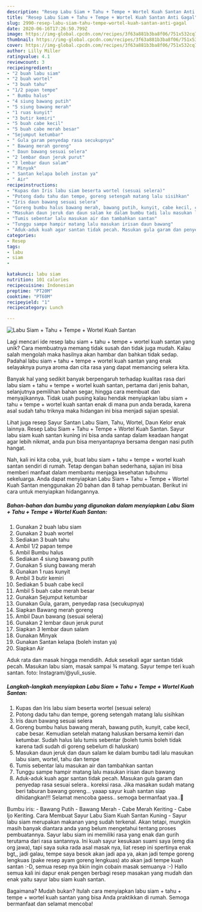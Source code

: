 ```yaml
---
description: "Resep Labu Siam + Tahu + Tempe + Wortel Kuah Santan Anti Gagal"
title: "Resep Labu Siam + Tahu + Tempe + Wortel Kuah Santan Anti Gagal"
slug: 2990-resep-labu-siam-tahu-tempe-wortel-kuah-santan-anti-gagal
date: 2020-06-16T17:26:50.799Z
image: https://img-global.cpcdn.com/recipes/3f63a881b3ba8f06/751x532cq70/labu-siam-tahu-tempe-wortel-kuah-santan-foto-resep-utama.jpg
thumbnail: https://img-global.cpcdn.com/recipes/3f63a881b3ba8f06/751x532cq70/labu-siam-tahu-tempe-wortel-kuah-santan-foto-resep-utama.jpg
cover: https://img-global.cpcdn.com/recipes/3f63a881b3ba8f06/751x532cq70/labu-siam-tahu-tempe-wortel-kuah-santan-foto-resep-utama.jpg
author: Lilly Miller
ratingvalue: 4.1
reviewcount: 3
recipeingredient:
- "2 buah labu siam"
- "2 buah wortel"
- "3 buah tahu"
- "1/2 papan tempe"
- " Bumbu halus"
- "4 siung bawang putih"
- "5 siung bawang merah"
- "1 ruas kunyit"
- "3 butir kemiri"
- "5 buah cabe kecil"
- "5 buah cabe merah besar"
- "Sejumput ketumbar"
- " Gula garam penyedap rasa secukupnya"
- " Bawang merah goreng"
- " Daun bawang sesuai selera"
- "2 lembar daun jeruk purut"
- "3 lembar daun salam"
- " Minyak"
- " Santan kelapa boleh instan ya"
- " Air"
recipeinstructions:
- "Kupas dan Iris labu siam beserta wortel (sesuai selera)"
- "Potong dadu tahu dan tempe, goreng setengah matang lalu sisihkan"
- "Iris daun bawang sesuai selera"
- "Goreng bumbu halus bawang merah, bawang putih, kunyit, cabe kecil, cabe besar. Kemudian setelah matang haluskan bersama kemiri dan ketumbar. Sudah halus lalu tumis sebentar (boleh tumis boleh tidak karena tadi sudah di goreng sebelum di haluskan)"
- "Masukan daun jeruk dan daun salam ke dalam bumbu tadi lalu masukan labu siam, wortel, tahu dan tempe"
- "Tumis sebentar lalu masukan air dan tambahkan santan"
- "Tunggu sampe hampir matang lalu masukan irisan daun bawang"
- "Aduk-aduk kuah agar santan tidak pecah. Masukan gula garam dan penyedap rasa sesuai selera.. koreksi rasa. Jika masakan sudah matang beri taburan bawang goreng... yaaap sayur kuah santan siap dihidangkan!!! Selamat mencoba gaess.. semoga bermanfaat yaa..🤗"
categories:
- Resep
tags:
- labu
- siam
- 

katakunci: labu siam  
nutrition: 101 calories
recipecuisine: Indonesian
preptime: "PT20M"
cooktime: "PT60M"
recipeyield: "1"
recipecategory: Lunch

---
```



![Labu Siam + Tahu + Tempe + Wortel Kuah Santan](https://img-global.cpcdn.com/recipes/3f63a881b3ba8f06/751x532cq70/labu-siam-tahu-tempe-wortel-kuah-santan-foto-resep-utama.jpg)

Lagi mencari ide resep labu siam + tahu + tempe + wortel kuah santan yang unik? Cara membuatnya memang tidak susah dan tidak juga mudah. Kalau salah mengolah maka hasilnya akan hambar dan bahkan tidak sedap. Padahal labu siam + tahu + tempe + wortel kuah santan yang enak selayaknya punya aroma dan cita rasa yang dapat memancing selera kita.

Banyak hal yang sedikit banyak berpengaruh terhadap kualitas rasa dari labu siam + tahu + tempe + wortel kuah santan, pertama dari jenis bahan, selanjutnya pemilihan bahan segar, hingga cara membuat dan menyajikannya. Tidak usah pusing kalau hendak menyiapkan labu siam + tahu + tempe + wortel kuah santan enak di mana pun anda berada, karena asal sudah tahu triknya maka hidangan ini bisa menjadi sajian spesial.

Lihat juga resep Sayur Santan Labu Siam, Tahu, Wortel, Daun Kelor enak lainnya. Resep Labu Siam + Tahu + Tempe + Wortel Kuah Santan. Sayur labu siam kuah santan kuning ini bisa anda santap dalam keadaan hangat agar lebih nikmat, anda pun bisa menyantapnya bersama dengan nasi putih hangat.


Nah, kali ini kita coba, yuk, buat labu siam + tahu + tempe + wortel kuah santan sendiri di rumah. Tetap dengan bahan sederhana, sajian ini bisa memberi manfaat dalam membantu menjaga kesehatan tubuhmu sekeluarga. Anda dapat menyiapkan Labu Siam + Tahu + Tempe + Wortel Kuah Santan menggunakan 20 bahan dan 8 tahap pembuatan. Berikut ini cara untuk menyiapkan hidangannya.

<!--inarticleads1-->

##### Bahan-bahan dan bumbu yang digunakan dalam menyiapkan Labu Siam + Tahu + Tempe + Wortel Kuah Santan:

1. Gunakan 2 buah labu siam
1. Gunakan 2 buah wortel
1. Sediakan 3 buah tahu
1. Ambil 1/2 papan tempe
1. Ambil  Bumbu halus
1. Sediakan 4 siung bawang putih
1. Gunakan 5 siung bawang merah
1. Gunakan 1 ruas kunyit
1. Ambil 3 butir kemiri
1. Sediakan 5 buah cabe kecil
1. Ambil 5 buah cabe merah besar
1. Gunakan Sejumput ketumbar
1. Gunakan  Gula, garam, penyedap rasa (secukupnya)
1. Siapkan  Bawang merah goreng
1. Ambil  Daun bawang (sesuai selera)
1. Gunakan 2 lembar daun jeruk purut
1. Siapkan 3 lembar daun salam
1. Gunakan  Minyak
1. Gunakan  Santan kelapa (boleh instan ya)
1. Siapkan  Air


Aduk rata dan masak hingga mendidih. Aduk sesekali agar santan tidak pecah. Masukan labu siam, masak sampai ¾ matang. Sayur tempe teri kuah santan. foto: Instagram/@yuli_susie. 

<!--inarticleads2-->

##### Langkah-langkah menyiapkan Labu Siam + Tahu + Tempe + Wortel Kuah Santan:

1. Kupas dan Iris labu siam beserta wortel (sesuai selera)
1. Potong dadu tahu dan tempe, goreng setengah matang lalu sisihkan
1. Iris daun bawang sesuai selera
1. Goreng bumbu halus bawang merah, bawang putih, kunyit, cabe kecil, cabe besar. Kemudian setelah matang haluskan bersama kemiri dan ketumbar. Sudah halus lalu tumis sebentar (boleh tumis boleh tidak karena tadi sudah di goreng sebelum di haluskan)
1. Masukan daun jeruk dan daun salam ke dalam bumbu tadi lalu masukan labu siam, wortel, tahu dan tempe
1. Tumis sebentar lalu masukan air dan tambahkan santan
1. Tunggu sampe hampir matang lalu masukan irisan daun bawang
1. Aduk-aduk kuah agar santan tidak pecah. Masukan gula garam dan penyedap rasa sesuai selera.. koreksi rasa. Jika masakan sudah matang beri taburan bawang goreng... yaaap sayur kuah santan siap dihidangkan!!! Selamat mencoba gaess.. semoga bermanfaat yaa..🤗


Bumbu iris: - Bawang Putih - Bawang Merah - Cabe Merah Keriting - Cabe Ijo Keriting. Cara Membuat Sayur Labu Siam Kuah Santan Kuning - Sayur labu siam merupakan makanan yang sudah terkenal. Akan tetapi, mungkin masih banyak diantara anda yang belum mengetahui tentang proses pembuatannya. Sayur labu siam ini memiliki rasa yang enak dan gurih terutama dari rasa santannya. Ini kuah sayur kesukaan suami saya (emg dia org jawa), tapi saya suka rada asal masak nya, liat resep ini spertinya enak bgt,, jadi galau, tempe saya besok akan jadi apa ya, akan jadi tempe goreng lengkuas (pake resep ayam goreng lengkuas) ato akan jadi tempe kuah santan :-D, semua resep nya bkin ingin cobain masak semuanya :-) Hallo semua kali ini dapur enak pengen berbagi resep masakan yang mudah dan enak yaitu sayur labu siam kuah santan. 

Bagaimana? Mudah bukan? Itulah cara menyiapkan labu siam + tahu + tempe + wortel kuah santan yang bisa Anda praktikkan di rumah. Semoga bermanfaat dan selamat mencoba!
